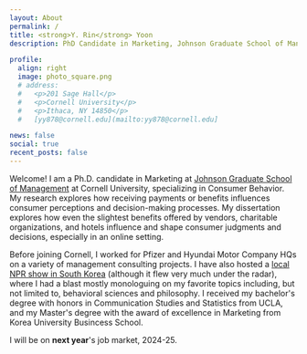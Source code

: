 ```yaml
---
layout: About
permalink: /
title: <strong>Y. Rin</strong> Yoon
description: PhD Candidate in Marketing, Johnson Graduate School of Management, Cornell University

profile:
  align: right
  image: photo_square.png
  # address:
  #   <p>201 Sage Hall</p>
  #   <p>Cornell University</p>
  #   <p>Ithaca, NY 14850</p>
  #   [yy878@cornell.edu](mailto:yy878@cornell.edu]

news: false
social: true
recent_posts: false
---
```


Welcome! I am a Ph.D. candidate in Marketing at [Johnson Graduate School of Management](https://www.johnson.cornell.edu/programs/phd-program/current-students/yy878/) at Cornell University, specializing in Consumer Behavior. My research explores how receiving payments or benefits influences consumer perceptions and decision-making processes. My dissertation explores how even the slightest benefits offered by vendors, charitable organizations, and hotels influence and shape consumer judgments and decisions, especially in an online setting.

Before joining Cornell, I worked for Pfizer and Hyundai Motor Company HQs on a variety of management consulting projects. I have also hosted a [local NPR show in South Korea](https://jtr.strikingly.com) (although it flew very much under the radar), where I had a blast mostly monologuing on my favorite topics including, but not limited to, behavioral sciences and philosophy. I received my bachelor's degree with honors in Communication Studies and Statistics from UCLA, and my Master's degree with the award of excellence in Marketing from Korea University Busincess School.

I will be on **next year**'s job market, 2024-25.

<!-- While my old blog from my graduate years is currently closed, previously uploaded posts can be found [here]({{ site.baseurl }}{% link blog/index.html %}). -->

